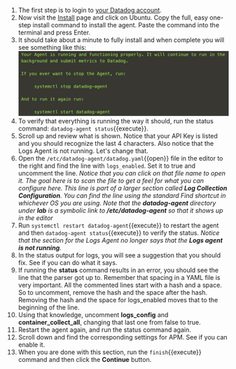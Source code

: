 1. The first step is to login to <a href="https://app.datadoghq.com" target="_datadog">your Datadog account</a>.
2. Now visit the <a href="https://app.datadoghq.com/account/settings#agent" target="_datadog">Install</a> page and click on Ubuntu. Copy the full, easy one-step install command to install the agent. Paste the command into the terminal and press Enter.
3. It should take about a minute to fully install and when complete you will see something like this:
    ![agentinstalled](assets/agentinstalled.png)
4. To verify that everything is running the way it should, run the status command: `datadog-agent status`{{execute}}.
5. Scroll up and review what is shown. Notice that your API Key is listed and you should recognize the last 4 characters. Also notice that the Logs Agent is not running. Let's change that.
6. Open the `/etc/datadog-agent/datadog.yaml`{{open}} file in the editor to the right and find the line with `logs_enabled`. Set it to true and uncomment the line. *Notice that you can click on that file name to open it. The goal here is to scan the file to get a feel for what you can configure here. This line is part of a larger section called **Log Collection Configuration**. You can find the line using the standard Find shortcut in whichever OS you are using*. 
   *Note that the **datadog-agent** directory under **lab** is a symbolic link to **/etc/datadog-agent** so that it shows up in the editor*
7. Run `systemctl restart datadog-agent`{{execute}} to restart the agent and then `datadog-agent status`{{execute}} to verify the status. 
    *Notice that the section for the Logs Agent no longer says that the **Logs agent is not running**.*
1. In the status output for logs, you will see a suggestion that you should fix. See if you can do what it says. 
8. If running the **status** command results in an error, you should see the line that the parser got up to. Remember that spacing in a YAML file is very important. All the commented lines start with a hash and a space. So to uncomment, remove the hash and the space after the hash. Removing the hash and the space for logs_enabled moves that to the beginning of the line. 
9.  Using that knowledge, uncomment **logs_config** and **container_collect_all**, changing that last one from false to true.
10. Restart the agent again, and run the status command again.
11. Scroll down and find the corresponding settings for APM. See if you can enable it.
12. When you are done with this section, run the `finish`{{execute}} command and then click the **Continue** button.

